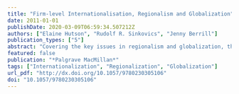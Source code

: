 ```yaml
---
title: "Firm-level Internationalisation, Regionalism and Globalization"
date: 2011-01-01
publishDate: 2020-03-09T06:59:34.507212Z
authors: ["Elaine Hutson", "Rudolf R. Sinkovics", "Jenny Berrill"]
publication_types: ["5"]
abstract: "Covering the key issues in regionalism and globalization, this volume provides an in-depth review of topics such as outward FDI, internationalization and performance, human resources, knowledge and networks, corporate governance and international joint ventures. Through their selection of material, the editors present an overview of the most up-to-date research and aim to stimulate ideas and promote further research into this dynamic and exciting area."
featured: false
publication: "*Palgrave MacMillan*"
tags: ["Internationalization", "Regionalization", "Globalization"]
url_pdf: "http://dx.doi.org/10.1057/9780230305106"
doi: "10.1057/9780230305106"
---
```


